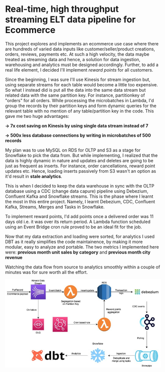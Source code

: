 # Real-time, high throughput streaming ELT data pipeline for Ecommerce

This project explores and implements an ecommerce use case where there are hundreds of varied data inputs like customer/seller/product creations, orders, reviews, payments etc. At such a high velocity, the data maybe treated as streaming data and hence, a solution for data ingestion, warehousing and analytics must be designed accordingly. Further, to add a real life element, I decided I'll implement _reward points_ for all customers. 

Since the beginning, I was sure I'll use Kinesis for stream ingestion but, using separate streams for each table would become a little too expensive. So what I instead did is put all the data into the same data stream but related data with the same partition key. For instance, partitionkey of "orders" for all orders. While processing the microbatches in Lambda, I'd group the records by their partition keys and form dynamic queries for the relevant table with no mention of any table/partition key in the code. This gave me two huge advantages: 

**-> 7x cost saving on Kinesis by using single data stream instead of 7**

**-> 500x less database connections by writing in microbatches of 500 records**

My plan was to use MySQL on RDS for OLTP and S3 as a stage for Snowflake to pick the data from. But while implementing, I realized that the data is highly dynamic in nature and updates and deletes are going to be just as frequent as inserts. For instance, order cancellations, reward point updates etc. Hence, loading inserts passively from S3 wasn't an option as it'd result in **stale analytics**. 

This is when I decided to keep the data warehouse in sync with the OLTP database using a CDC (change data capure) pipeline using Debezium, Confluent Kafka and Snowflake streams. This is the phase where I learnt the most in this entire project. Namely, I learnt Debezium, CDC, Confluent Kafka, Streams, Merges and Tasks in Snowflake. 

To implement reward points, I'd add points once a delivered order was 11 days old i.e. it was over its return period. A Lambda function scheduled using an Event Bridge cron rule proved to be an ideal fit for the job.

Now that my data extraction and loading were sorted, for analytics I used DBT as it really simplifies the code maintainence, by making it more modular, easy to analyze and portable. The two metrics I implemented here were: **previous month unit sales by category** and **previous month city revenue**

Watching the data flow from source to analytics smoothly within a couple of minutes was for sure worth all the effort.

![alt text](https://github.com/codingvarun/ecommerce-elt-pipeline/blob/main/ecommerce-streaming-elt.jpeg?raw=true)

